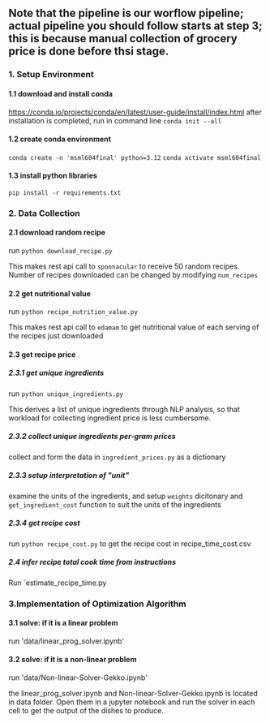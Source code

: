 ## Note that the pipeline is our worflow pipeline; actual pipeline you should follow starts at step 3; this is because manual collection of grocery price is done before thsi stage.

### 1. Setup Environment
#### 1.1 download and install conda
https://conda.io/projects/conda/en/latest/user-guide/install/index.html
after installation is completed, run in command line `conda init --all`
#### 1.2 create conda environment
`conda create -n 'msml604final' python=3.12`
`conda activate msml604final`
#### 1.3 install python libraries
`pip install -r requirements.txt`


### 2. Data Collection
#### 2.1 download random recipe
run `python download_recipe.py`

This makes rest api call to `spoonacular` to receive 50 random recipes. Number of recipes downloaded can be changed by modifying `num_recipes`

#### 2.2 get nutritional value
run `python recipe_nutrition_value.py`

This makes rest api call to `edamam` to get nutritional value of each serving of the recipes just downloaded

#### 2.3 get recipe price

##### 2.3.1 get unique ingredients
run `python unique_ingredients.py`

This derives a list of unique ingredients through NLP analysis, so that workload for collecting ingredient price is less cumbersome.

##### 2.3.2 collect unique ingredients per-gram prices
collect and form the data in `ingredient_prices.py` as a dictionary

##### 2.3.3 setup interpretation of "unit"
examine the units of the ingredients, and setup `weights` dicitonary and `get_ingredient_cost` function to suit the units of the ingredients

##### 2.3.4 get recipe cost
run `python recipe_cost.py` to get the recipe cost in recipe_time_cost.csv 

##### 2.4 infer recipe total cook time from instructions
Run `estimate_recipe_time.py

### 3.Implementation of Optimization Algorithm
#### 3.1 solve: if it is a linear problem
run 'data/linear_prog_solver.ipynb'


#### 3.2 solve: if it is a non-linear problem
run 'data/Non-linear-Solver-Gekko.ipynb'


the linear_prog_solver.ipynb and Non-linear-Solver-Gekko.ipynb is located in data folder. Open them in a jupyter notebook and run the solver in each cell to get the output of the dishes to produce.
